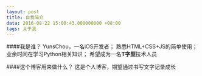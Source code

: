```yaml
---
layout: post
title: 自我简介
data: 2016-08-22 15:00:43.000000000 +08:00
tags: 关于我
---
```


####我是谁？
YunsChou，一名iOS开发者；
熟悉HTML+CSS+JS的简单使用；
业余时间在学习Python相关知识；
希望成为一名**T字型**技术人员

####这个博客用来做什么？
这是个人博客，期望通过书写文字记录成长



